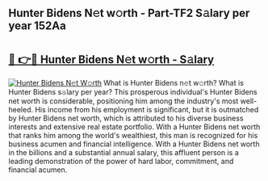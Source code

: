 ## Hunter Bidens N𝚎t w𝚘rth - Part-TF2 S𝚊lary per year 152Aa

# <h2><a href="http://gc58ewd.nevu.top/?p=Hunter+Bidens">🔗 👉🔴 Hunter Bidens N𝚎t w𝚘rth - S𝚊lary</a></h2>

[![Hunter Bidens N𝚎t W𝚘rth](https://i.imgur.com/Oavwk0R.jpeg)](http://gc58ewd.nevu.top/?p=Hunter+Bidens)
What is Hunter Bidens n𝚎t w𝚘rth? What is Hunter Bidens s𝚊lary per year?
This prosperous individual's Hunter Bidens net worth is considerable, positioning him among the industry's most well-heeled. His income from his employment is significant, but it is outmatched by Hunter Bidens net worth, which is attributed to his diverse business interests and extensive real estate portfolio. With a Hunter Bidens net worth that ranks him among the world's wealthiest, this man is recognized for his business acumen and financial intelligence. With a Hunter Bidens net worth in the billions and a substantial annual salary, this affluent person is a leading demonstration of the power of hard labor, commitment, and financial acumen.
